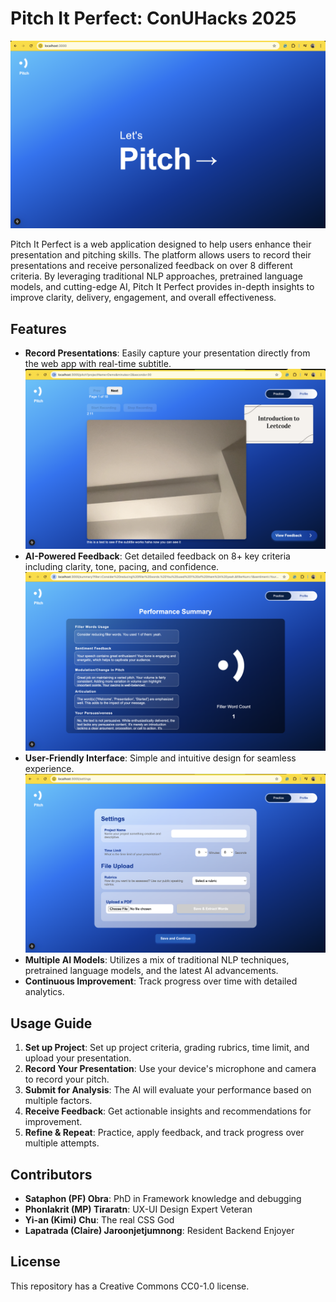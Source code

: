 # Pitch It Perfect: ConUHacks 2025

![Alt Text](images/home.png)

Pitch It Perfect is a web application designed to help users enhance their presentation and pitching skills. The platform allows users to record their presentations and receive personalized feedback on over 8 different criteria. By leveraging traditional NLP approaches, pretrained language models, and cutting-edge AI, Pitch It Perfect provides in-depth insights to improve clarity, delivery, engagement, and overall effectiveness.

## Features
- **Record Presentations**: Easily capture your presentation directly from the web app with real-time subtitle.
![Alt Text](images/pitch.png)
- **AI-Powered Feedback**: Get detailed feedback on 8+ key criteria including clarity, tone, pacing, and confidence.
![Alt Text](images/feedback.png)
- **User-Friendly Interface**: Simple and intuitive design for seamless experience.
![Alt Text](images/settings.png)
- **Multiple AI Models**: Utilizes a mix of traditional NLP techniques, pretrained language models, and the latest AI advancements.
- **Continuous Improvement**: Track progress over time with detailed analytics.

## Usage Guide
1. **Set up Project**: Set up project criteria, grading rubrics, time limit, and upload your presentation.
2. **Record Your Presentation**: Use your device's microphone and camera to record your pitch.
3. **Submit for Analysis**: The AI will evaluate your performance based on multiple factors.
4. **Receive Feedback**: Get actionable insights and recommendations for improvement.
5. **Refine & Repeat**: Practice, apply feedback, and track progress over multiple attempts.

## Contributors
- **Sataphon (PF) Obra**: PhD in Framework knowledge and debugging
- **Phonlakrit (MP) Tiraratn**: UX-UI Design Expert Veteran
- **Yi-an (Kimi) Chu**: The real CSS God
- **Lapatrada (Claire) Jaroonjetjumnong**: Resident Backend Enjoyer

## License
This repository has a Creative Commons CC0-1.0 license.

